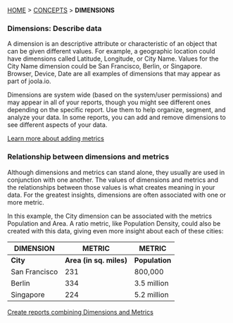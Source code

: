 [HOME](Home) > [CONCEPTS](basic-concepts) > **DIMENSIONS**

### Dimensions: Describe data
A dimension is an descriptive attribute or characteristic of an object that can be given different values. 
For example, a geographic location could have dimensions called Latitude, Longitude, or City Name. 
Values for the City Name dimension could be San Francisco, Berlin, or Singapore.
Browser, Device, Date are all examples of dimensions that may appear as part of joola.io.
 
Dimensions are system wide (based on the system/user permissions) and may appear in all of your reports, 
though you might see different ones depending on the specific report. 
Use them to help organize, segment, and analyze your data. In some reports, you can add and remove dimensions to see different aspects of your data.

[Learn more about adding metrics](Setting-up-collections)

### Relationship between dimensions and metrics
Although dimensions and metrics can stand alone, they usually are used in conjunction with one another. 
The values of dimensions and metrics and the relationships between those values is what creates meaning in your data. 
For the greatest insights, dimensions are often associated with one or more metric.

In this example, the City dimension can be associated with the metrics Population and Area. 
A ratio metric, like Population Density, could also be created with this data, giving even more insight about each of these cities:

|DIMENSION|METRIC|METRIC|
|---------|------|------|
|**City**|**Area (in sq. miles)**|**Population**|
|San Francisco|231|800,000|
|Berlin|334|3.5 million|
|Singapore|224|5.2 million|

[Create reports combining Dimensions and Metrics](Setting-up-reports)
